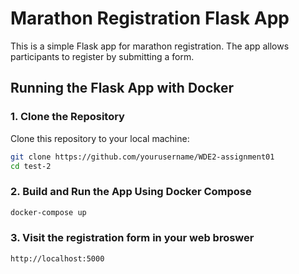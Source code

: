 # Marathon Registration Flask App

This is a simple Flask app for marathon registration. The app allows participants to register by submitting a form.

## Running the Flask App with Docker

### 1. Clone the Repository

Clone this repository to your local machine:
```bash
git clone https://github.com/yourusername/WDE2-assignment01
cd test-2
```

### 2. Build and Run the App Using Docker Compose
```bash
docker-compose up
```

### 3. Visit the registration form in your web broswer 
```bash
http://localhost:5000
```
